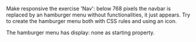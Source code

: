 Make responsive the exercise 'Nav': below 768 pixels the navbar is replaced by an hamburger menu without functionalities, it just appears. Try to create the hamburger menu both with CSS rules and using an icon.

The hamburger menu has display: none as starting property.
